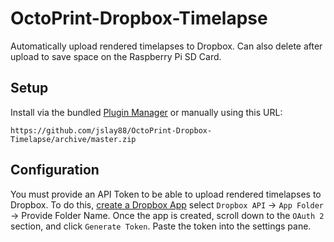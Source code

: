 # OctoPrint-Dropbox-Timelapse

Automatically upload rendered timelapses to Dropbox. Can also delete after upload to save space on the Raspberry Pi
SD Card.

## Setup

Install via the bundled [Plugin Manager](https://github.com/foosel/OctoPrint/wiki/Plugin:-Plugin-Manager)
or manually using this URL:

    https://github.com/jslay88/OctoPrint-Dropbox-Timelapse/archive/master.zip

## Configuration

You must provide an API Token to be able to upload rendered timelapses to Dropbox.
To do this, [create a Dropbox App](https://www.dropbox.com/developers/apps/create)
select `Dropbox API` -> `App Folder` -> Provide Folder Name.
Once the app is created, scroll down to the `OAuth 2` section, and click `Generate Token`. Paste the token into the
settings pane.
